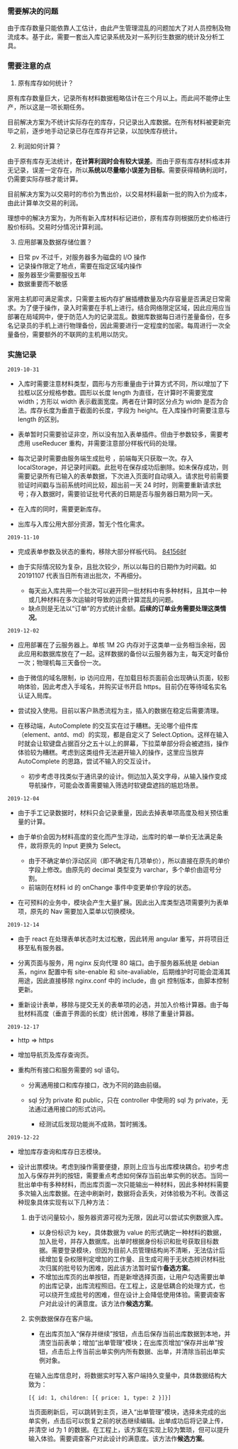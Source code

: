 ### 需要解决的问题

由于库存数量只能依靠人工估计，由此产生管理混乱的问题加大了对人员控制及物流成本。基于此，需要一套出入库记录系统及对一系列衍生数据的统计及分析工具。

### 需要注意的点

1. 原有库存如何统计？

原有库存数量巨大，记录所有材料数据粗略估计在三个月以上。而此间不能停止生产，所以这是一项长期任务。

目前解决方案为不统计实际存在的库存，只记录出入库数据。在所有材料被更新完毕之前，逐步地手动记录已存在库存并记录，以加快库存统计。

2. 利润如何计算？

由于原有库存无法统计，**在计算利润时会有较大误差**。而由于原有库存材料成本并无记录，误差一定存在，所以**系统以尽量缩小误差为目标**。需要获得精确利润时，仍需要实际存根才能计算。

目前解决方案为以交易时的市价为售出价，以交易材料最新一批的购入价为成本，由此计算单次交易的利润。

理想中的解决方案为，为所有新入库材料标记进价，原有库存则根据历史价格进行股价标码。交易时分情况计算利润。

3. 应用部署及数据存储位置？

- 日常 pv 不过千，对服务器多为磁盘的 I/O 操作
- 记录操作限定了地点，需要在指定区域内操作
- 服务器至少需要服役五年
- 数据重要而不敏感

家用主机即可满足需求，只需要主板内存扩展插槽数量及内存容量是否满足日常需求。为了便于操作，录入时需要在手机上进行。结合网络限定区域，因此应用应当部署在局域网中，便于防范人为的记录混乱。数据库数据每日进行差量备份，在多名记录员的手机上进行物理备份，因此需要进行一定程度的加密。每周进行一次全量备份，需要额外的不联网的主机用以防灾。

### 实施记录

`2019-10-31`

- 入库时需要注意材料类型，圆形与方形重量由于计算方式不同，所以增加了下拉框以区分规格参数。圆形以长度 length 为直径，在计算时不需要宽度 width；方形以 width 表示截面宽度。两者在计算时区分点为 width 是否为合法。库存长度为垂直于截面的长度，字段为 height。在入库操作时需要注意与 length 的区别。

- 表单暂时只需要验证非空，所以没有加入表单插件。但由于参数较多，需要考虑用 useReducer 重构，并需要注意部分样板代码的处理。

- 每次记录时需要由服务端生成批号 ，前端每天只获取一次。存入 localStorage，并记录时间戳。此批号在保存成功后删除。如未保存成功，则需要记录所有已输入的表单数据，下次进入页面时自动填入。请求批号前需要验证时间戳与当前系统时间比较，超出前一天 24 时时，则需要重新请求批号；存入数据时，需要验证批号代表的日期是否与服务器日期为同一天。

- 在入库的同时，需要更新库存。

- 出库与入库公用大部分资源，暂无个性化需求。

`2019-11-10`

- 完成表单参数及状态的重构，移除大部分样板代码。 [841568f](https://github.com/orzyyyy/memo/commit/841568f68dd36f523c4b97525b7a71e5f6133bf1)

- 由于实际情况较为复杂，且批次较少，所以以每日的日期作为时间戳。如 20191107 代表当日所有进出批次，不再细分。
  - 每天出入库共用一个批次可以避开同一批材料中有多种材料，且其中一种或几种材料在多次运输时导致的运费计算混乱的问题。
  - 缺点则是无法以“订单”的方式统计金额。<b>后续的订单业务需要处理这类情况</b>。

`2019-12-02`

- 应用部署在了云服务器上。单核 1M 2G 内存对于这类单一业务相当余裕，因此应用和数据库放在了一起。这样数据的备份以云服务器为主，每天定时备份一次；物理机每三天备份一次。

- 由于微信的域名限制，ip 访问应用，在加载目标页面前会出现确认页面，较影响体验，因此考虑入手域名，并购买证书开启 https。目前仍在等待域名实名认证入局库。

- 尝试投入使用。目前以客户熟悉流程为主，插入的数据在稳定后需要清理。

- 在移动端，AutoComplete 的交互实在过于糟糕。无论哪个组件库（element、antd、md）的实现，都是自定义了 Select.Option。这样在输入时就会让软键盘占据百分之五十以上的屏幕，下拉菜单部分将会被遮挡，操作体验较为糟糕。考虑到这类组件无法避开输入的操作，这里应当放弃 AutoComplete 的思路，尝试不输入的交互设计。
  - 初步考虑寻找类似于通讯录的设计。侧边加入英文字母，从输入操作变成导航操作，可能会改善需要输入筛选时软键盘遮挡的尴尬场景。

`2019-12-04`

- 由于手工记录数据时，材料只会记录重量，因此去掉表单项高度及相关预估重量的计算。

- 由于单价会因为材料高度的变化而产生浮动，出库时的单一单价无法满足条件，故将原先的 Input 更换为 Select。

  - 由于不确定单价浮动区间（即不确定有几项单价），所以直接在原先的单价字段上修改。由原先的 decimal 类型变为 varchar，多个单价由逗号分割。
  - 前端则在材料 id 的 onChange 事件中变更单价字段的状态。

- 在可预料的业务中，模块会产生大量扩展。因此出入库类型选项需要列为表单项，原先的 Nav 需要加入菜单以切换模块。

`2019-12-14`

- 由于 react 在处理表单状态时太过松散，因此转用 angular 重写，并将项目迁移至私有服务器。

- 分离页面与服务，用 nginx 反向代理 80 端口。由于服务器系统是 debian 系，nginx 配置中有 site-enable 和 site-avaliable，后期维护时可能会混淆其用途，因此直接移除 nginx.conf 中的 include，由 git 控制版本，由脚本控制更新。

- 重新设计表单，移除与提交无关的表单项的必选，并加入价格计算器。由于每批材料高度（垂直于界面的长度）统计困难，移除了重量计算器。

`2019-12-17`

- http => https

- 增加导航页及库存查询页。

- 重构所有接口和服务需要的 sql 语句。

  - 分离通用接口和库存接口，改为不同的路由前缀。
  - sql 分为 private 和 public，只在 controller 中使用的 sql 为 private，无法通过通用接口的形式访问。

    - 经测试后发现功能尚不成熟，暂时搁浅。

`2019-12-22`

- 增加库存查询和库存日志模块。

- 设计出票模块。考虑到操作需要便捷，原则上应当与出库模块耦合。初步考虑加入与保存并列的按钮，需要重点考虑如何保存当前出单实例的状态。当同一批出单中有多种材料，而出库页面一次只能输出一种材料，因此多种材料需要多次输入出库数据。在途中刷新时，数据将会丢失，对体验极为不利。改善这种现象具体实现有以下几种方法：

  1. 由于访问量较小，服务器资源可视为无限，因此可以尝试实例数据入库。

     - 以身份标识为 key，具体数据为 value 的形式确定一种材料的数据，加入批号，并存入数据库。出单时根据身份标识和批号获取目标数据。需要登录模块，但因为目前人员管理结构尚不清晰，无法估计后续增加复杂权限判定增加的工作量、且生成可用于无状态辨识材料批次归属的批号较为困难，因此该方法暂时留作<b>备选方案</b>。
     - 不增加出库页的出单按钮，而是新增选择页面，让用户勾选需要出单的出库记录，出库流程照旧。在工程上，这是低耦合的处理方式，也可以绕开生成批号的困难，但在设计上会降低使用体验。需要调查客户对此设计的满意度。该方法作<b>候选方案</b>。

  2. 实例数据保存在客户端。

     - 在出库页加入“保存并继续”按钮，点击后保存当前出库数据到本地，并清空当前表单；增加“出单管理”模块；在出库页增加“保存并出单”按钮，点击后上传当前出单实例内所有数据、出单，并清除当前出单实例对象。

     在输入出库信息时，将数据实时写入客户端持久变量中，具体数据结构大致为：

     `[{ id: 1, children: [{ price: 1, type: 2 }]}]`

     当页面刷新后，可以跳转到主页，进入“出单管理”模块，选择未完成的出单实例，点击后可以恢复之前的状态继续编辑。出单成功后将记录上传，并清空 id 为 1 的数据。在工程上，该方案在实现上较为繁琐，但可以提升输入体验。需要调查客户对此设计的满意度。该方法作<b>候选方案</b>。
